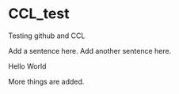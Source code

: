 # CCL_test
Testing github and CCL

Add a sentence here.
Add another sentence here.

Hello World

More things are added. 

